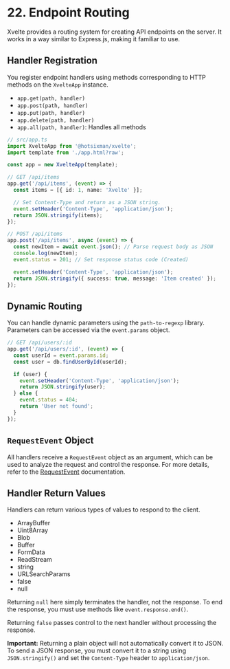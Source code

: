 # 22. Endpoint Routing

Xvelte provides a routing system for creating API endpoints on the server. It works in a way similar to Express.js, making it familiar to use.

## Handler Registration

You register endpoint handlers using methods corresponding to HTTP methods on the `XvelteApp` instance.

-   `app.get(path, handler)`
-   `app.post(path, handler)`
-   `app.put(path, handler)`
-   `app.delete(path, handler)`
-   `app.all(path, handler)`: Handles all methods

```ts
// src/app.ts
import XvelteApp from '@hotsixman/xvelte';
import template from './app.html?raw';

const app = new XvelteApp(template);

// GET /api/items
app.get('/api/items', (event) => {
  const items = [{ id: 1, name: 'Xvelte' }];

  // Set Content-Type and return as a JSON string.
  event.setHeader('Content-Type', 'application/json');
  return JSON.stringify(items);
});

// POST /api/items
app.post('/api/items', async (event) => {
  const newItem = await event.json(); // Parse request body as JSON
  console.log(newItem);
  event.status = 201; // Set response status code (Created)

  event.setHeader('Content-Type', 'application/json');
  return JSON.stringify({ success: true, message: 'Item created' });
});
```

## Dynamic Routing

You can handle dynamic parameters using the `path-to-regexp` library. Parameters can be accessed via the `event.params` object.

```ts
// GET /api/users/:id
app.get('/api/users/:id', (event) => {
  const userId = event.params.id;
  const user = db.findUserById(userId);

  if (user) {
    event.setHeader('Content-Type', 'application/json');
    return JSON.stringify(user);
  } else {
    event.status = 404;
    return 'User not found';
  }
});
```

## `RequestEvent` Object

All handlers receive a `RequestEvent` object as an argument, which can be used to analyze the request and control the response. For more details, refer to the [RequestEvent](./23.%20RequestEvent.md) documentation.

## Handler Return Values

Handlers can return various types of values to respond to the client.

- ArrayBuffer
- Uint8Array
- Blob
- Buffer
- FormData
- ReadStream
- string
- URLSearchParams
- false
- null

Returning `null` here simply terminates the handler, not the response. To end the response, you must use methods like `event.response.end()`.

Returning `false` passes control to the next handler without processing the response.

**Important:** Returning a plain object will not automatically convert it to JSON. To send a JSON response, you must convert it to a string using `JSON.stringify()` and set the `Content-Type` header to `application/json`.
